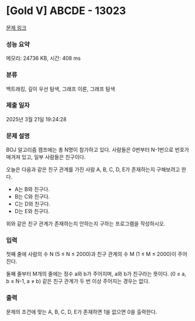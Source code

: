 # [Gold V] ABCDE - 13023 

[문제 링크](https://www.acmicpc.net/problem/13023) 

### 성능 요약

메모리: 24736 KB, 시간: 408 ms

### 분류

백트래킹, 깊이 우선 탐색, 그래프 이론, 그래프 탐색

### 제출 일자

2025년 3월 21일 19:24:28

### 문제 설명

<p>BOJ 알고리즘 캠프에는 총 N명이 참가하고 있다. 사람들은 0번부터 N-1번으로 번호가 매겨져 있고, 일부 사람들은 친구이다.</p>

<p>오늘은 다음과 같은 친구 관계를 가진 사람 A, B, C, D, E가 존재하는지 구해보려고 한다.</p>

<ul>
	<li>A는 B와 친구다.</li>
	<li>B는 C와 친구다.</li>
	<li>C는 D와 친구다.</li>
	<li>D는 E와 친구다.</li>
</ul>

<p>위와 같은 친구 관계가 존재하는지 안하는지 구하는 프로그램을 작성하시오.</p>

### 입력 

 <p>첫째 줄에 사람의 수 N (5 ≤ N ≤ 2000)과 친구 관계의 수 M (1 ≤ M ≤ 2000)이 주어진다.</p>

<p>둘째 줄부터 M개의 줄에는 정수 a와 b가 주어지며, a와 b가 친구라는 뜻이다. (0 ≤ a, b ≤ N-1, a ≠ b) 같은 친구 관계가 두 번 이상 주어지는 경우는 없다.</p>

### 출력 

 <p>문제의 조건에 맞는 A, B, C, D, E가 존재하면 1을 없으면 0을 출력한다.</p>

